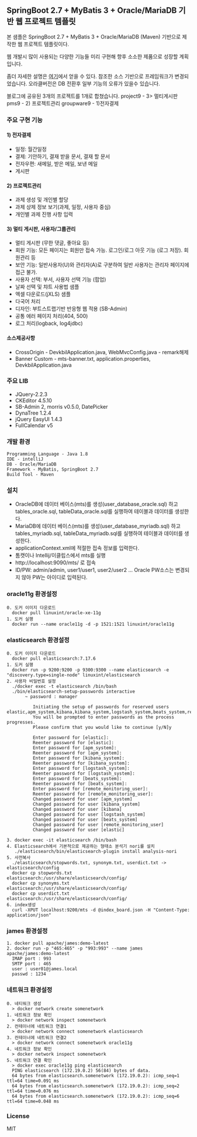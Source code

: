 ## SpringBoot 2.7 + MyBatis 3 + Oracle/MariaDB 기반 웹 프로젝트 템플릿 ##
본 샘플은  SpringBoot 2.7 + MyBatis 3 + Oracle/MariaDB (Maven) 기반으로  제작한 웹 프로젝트 템플릿이다.

웹 개발시 많이 사용되는 다양한 기능들 미리 구현해 향후 소소한 제품으로 성장할 계획입니다.

좀더 자세한 설명은 [여기](http://forest71.tistory.com/78)에서 얻을 수 있다.
참조한 소스 기반으로 프레임워크가 변경되었습니다.
오라클버전은 DB 전환후 일부 기능의 오류가 있을수 있습니다.

블로그에 공유된 3개의 프로젝트를 1개로 합쳤습니다.
project9 - 3> 멀티게시판
pms9 - 2) 프로젝트관리
groupware9 - 1)전자결제

### 주요 구현 기능 ###
#### 1) 전자결제
- 일정: 월간일정
- 결제: 기안하기, 결재 받을 문서, 결재 할 문서
- 전자우편: 새메일, 받은 메일, 보낸 메일
- 게시판
#### 2) 프로젝트관리
- 과제 생성 및 개인별 할당
- 과제 상제 정보 보기(과제, 일정, 사용자 중심)
- 개인별 과제 진행 사항 입력
#### 3) 멀티 게시판, 사용자/그룹관리
- 멀티 게시판 (무한 댓글, 좋아요 등)
- 회원 기능: 모든 페이지는 회원만 접속 가능. 로그인/로그 아웃 기능 (로그 저장). 회원관리 등
- 보안 기능: 일반사용자(U)와 관리자(A)로 구분하여 일반 사용자는 관리자 페이지에 접근 불가.
- 사용자 선택: 부서, 사용자 선택 기능 (팝업)
- 날짜 선택 및 챠트 사용법 샘플
- 엑셀 다운로드(jXLS) 샘플
- 다국어 처리
- 디자인: 부트스트랩기반 반응형 웹 적용 (SB-Admin)
- 공통 에러 페이지 처리(404, 500)
- 로그 처리(logback, log4jdbc)

#### 소스제공사항
- CrossOrigin - DevkbilApplication.java, WebMvcConfig.java - remark해제
- Banner Custom - mts-banner.txt, application.properties, DevkbilApplication.java

### 주요 LIB  ###
- JQuery-2.2.3
- CKEditor 4.5.10
- SB-Admin 2, morris v0.5.0, DatePicker
- DynaTree 1.2.4
- jQuery EasyUI 1.4.3
- FullCalendar v5

### 개발 환경 ###
    Programming Language - Java 1.8
    IDE - intelliJ
    DB - Oracle/MariaDB
    Framework - MyBatis, SpringBoot 2.7
    Build Tool - Maven

### 설치 ###
- OracleDB에 데이터 베이스(mts)를 생성(user_database_oracle.sql) 하고 tables_oracle.sql, tableData_oracle.sql를 실행하여 테이블과 데이터를 생성한다.
- MariaDB에 데이터 베이스(mts)를 생성(user_database_myriadb.sql) 하고 tables_myriadb.sql, tableData_myriadb.sql를 실행하여 테이블과 데이터를 생성한다.
- applicationContext.xml에 적절한 접속 정보를 입력한다.
- 톰캣이나 Intellij/이클립스에서 mts를 실행
- http://localhost:9090/mts/ 로 접속
- ID/PW: admin/admin, user1/user1, user2/user2 ...
  Oracle PW소스는 변경되지 않아 PW는 아이디로 입력된다.

### oracle11g 환경설정 ###
    0. 도커 이미지 다운로드
      docker pull linuxint/oracle-xe-11g
    1. 도커 실행
      docker run --name oracle11g -d -p 1521:1521 linuxint/oracle11g

### elasticsearch 환경설정 ###
    0. 도커 이미지 다운로드
      docker pull elasticsearch:7.17.6
    1. 도커 실행
      docker run -p 9200:9200 -p 9300:9300 --name elasticsearch -e "discovery.type=single-node" linuxint/elasticsearch
    2. 사용자 비밀번호 설정
      ./docker exec -t elasticsearch /bin/bash
      ./bin/elasticsearch-setup-passwords interactive
           ~ password : manager

              Initiating the setup of passwords for reserved users elastic,apm_system,kibana,kibana_system,logstash_system,beats_system,remote_monitoring_user.
              You will be prompted to enter passwords as the process progresses.
              Please confirm that you would like to continue [y/N]y
              
              Enter password for [elastic]:
              Reenter password for [elastic]:
              Enter password for [apm_system]:
              Reenter password for [apm_system]:
              Enter password for [kibana_system]:
              Reenter password for [kibana_system]:
              Enter password for [logstash_system]:
              Reenter password for [logstash_system]:
              Enter password for [beats_system]:
              Reenter password for [beats_system]:
              Enter password for [remote_monitoring_user]:
              Reenter password for [remote_monitoring_user]:
              Changed password for user [apm_system]
              Changed password for user [kibana_system]
              Changed password for user [kibana]
              Changed password for user [logstash_system]
              Changed password for user [beats_system]
              Changed password for user [remote_monitoring_user]
              Changed password for user [elastic]

    3. docker exec -it elasticsearch /bin/bash
    4. Elasticsearch에서 기본적으로 제공하는 형태소 분석기 nori를 설치
       ./elasticsearch/bin/elasticsearch-plugin install analysis-nori
    5. 사전복사
      ./elasticsearch/stopwords.txt, synonym.txt, userdict.txt -> elasticsearch/config 
      docker cp stopwords.txt elasticsearch:/usr/share/elasticsearch/config/
      docker cp synonyms.txt elasticsearch:/usr/share/elasticsearch/config/
      docker cp userdict.txt elasticsearch:/usr/share/elasticsearch/config/
    6. index생성
      curl -XPUT localhost:9200/mts -d @index_board.json -H "Content-Type: application/json"

### james 환경설정 ###
    1. docker pull apache/james:demo-latest
    2. docker run -p "465:465" -p "993:993" --name james apache/james:demo-latest
      IMAP port : 993
      SMTP port : 465
      user : user01@james.local
      passwd : 1234

### 네트워크 환경설정 ###
    0. 네티워크 생성
      > docker network create somenetwork
    1. 네트워크 정보 확인
      > docker network inspect somenetwork
    2. 컨테이너에 네트워크 연결1
      > docker network connect somenetwork elasticsearch
    3. 컨테이너에 네트워크 연결2
      > docker network connect somenetwork oracle11g
    4. 네트워크 정보 확인
      > docker network inspect somenetwork
    5. 네트워크 연결 확인
      > docker exec oracle11g ping elasticsearch
      PING elasticsearch (172.19.0.2) 56(84) bytes of data.
      64 bytes from elasticsearch.somenetwork (172.19.0.2): icmp_seq=1 ttl=64 time=0.091 ms
      64 bytes from elasticsearch.somenetwork (172.19.0.2): icmp_seq=2 ttl=64 time=0.076 ms
      64 bytes from elasticsearch.somenetwork (172.19.0.2): icmp_seq=6 ttl=64 time=0.048 ms

### License ###
MIT
  
  
